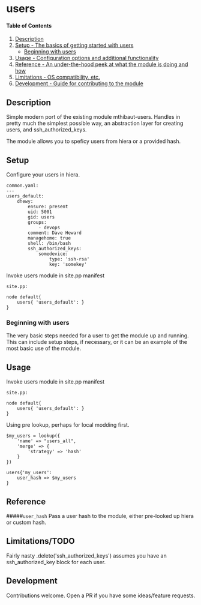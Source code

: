 # users

#### Table of Contents

1. [Description](#description)
1. [Setup - The basics of getting started with users](#setup)
    * [Beginning with users](#beginning-with-users)
1. [Usage - Configuration options and additional functionality](#usage)
1. [Reference - An under-the-hood peek at what the module is doing and how](#reference)
1. [Limitations - OS compatibility, etc.](#limitations)
1. [Development - Guide for contributing to the module](#development)

## Description

Simple modern port of the existing module mthibaut-users.
Handles in pretty much the simplest possible way, an abstraction layer
for creating users, and ssh_authorized_keys.

The module allows you to speficy users from hiera or a provided hash.

## Setup

Configure your users in hiera.

```
common.yaml:
---
users_default:
    dhewy:
        ensure: present
        uid: 5001
        gid: users
        groups:
            - devops
        comment: Dave Heward
        managehome: true
        shell: /bin/bash
        ssh_authorized_keys:
            somedevice:
                type: 'ssh-rsa'
                key: 'somekey'
```

Invoke users module in site.pp manifest

```
site.pp:

node default{
    users{ 'users_default': }
}
```

### Beginning with users

The very basic steps needed for a user to get the module up and running. This
can include setup steps, if necessary, or it can be an example of the most
basic use of the module.

## Usage

Invoke users module in site.pp manifest

```
site.pp:

node default{
    users{ 'users_default': }
}
```

Using pre lookup, perhaps for local modding first.

```
$my_users = lookup({
    'name' => "users_all",
    'merge' => {
        'strategy' => 'hash'
    }
})

users{'my_users':
    user_hash => $my_users
}
```

## Reference

#####`user_hash`
Pass a user hash to the module, either pre-looked up hiera or custom hash.

## Limitations/TODO

Fairly nasty .delete('ssh_authorized_keys') assumes you have an ssh_authorized_key block for each user.

## Development

Contributions welcome. Open a PR if you have some ideas/feature requests.
